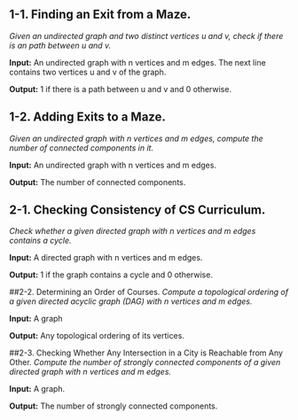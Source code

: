 ## 1-1. Finding an Exit from a Maze.
*Given an undirected graph and two distinct vertices u and v, check if there is an path between u and v.*

**Input:** An undirected graph with n vertices and m edges. The next line contains two vertices u and v of the graph.

**Output:** 1 if there is a path between u and v and 0 otherwise.

## 1-2. Adding Exits to a Maze.
*Given an undirected graph with n vertices and m edges, compute the number of connected components in it.*

**Input:** An undirected graph with n vertices and m edges.

**Output:** The number of connected components.

## 2-1. Checking Consistency of CS Curriculum.
*Check whether a given directed graph with n vertices and m edges contains a cycle.*

**Input:** A directed graph with n vertices and m edges.

**Output:** 1 if the graph contains a cycle and 0 otherwise.

##2-2. Determining an Order of Courses.
*Compute a topological ordering of a given directed acyclic graph (DAG) with n vertices and m edges.*

**Input:** A graph

**Output:** Any topological ordering of its vertices.

##2-3. Checking Whether Any Intersection in a City is Reachable from Any Other.
*Compute the number of strongly connected components of a given directed graph with n vertices and m edges.*

**Input:** A graph.

**Output:** The number of strongly connected components.